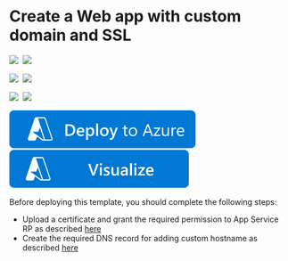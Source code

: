 # Create a Web app with custom domain and SSL

<IMG SRC="https://azurequickstartsservice.blob.core.windows.net/badges/201-web-app-custom-domain-and-ssl/PublicLastTestDate.svg" />&nbsp;
<IMG SRC="https://azurequickstartsservice.blob.core.windows.net/badges/201-web-app-custom-domain-and-ssl/PublicDeployment.svg" />&nbsp;

<IMG SRC="https://azurequickstartsservice.blob.core.windows.net/badges/201-web-app-custom-domain-and-ssl/FairfaxLastTestDate.svg" />&nbsp;
<IMG SRC="https://azurequickstartsservice.blob.core.windows.net/badges/201-web-app-custom-domain-and-ssl/FairfaxDeployment.svg" />&nbsp;

<IMG SRC="https://azurequickstartsservice.blob.core.windows.net/badges/201-web-app-custom-domain-and-ssl/BestPracticeResult.svg" />&nbsp;
<IMG SRC="https://azurequickstartsservice.blob.core.windows.net/badges/201-web-app-custom-domain-and-ssl/CredScanResult.svg" />&nbsp;

<a href="https://portal.azure.com/#create/Microsoft.Template/uri/https%3A%2F%2Fraw.githubusercontent.com%2Fazure%2Fazure-quickstart-templates%2Fmaster%2F201-web-app-custom-domain-and-ssl%2Fazuredeploy.json" target="_blank">
    <img src="https://raw.githubusercontent.com/Azure/azure-quickstart-templates/master/1-CONTRIBUTION-GUIDE/images/deploytoazure.svg"/>
</a>
<a href="http://armviz.io/#/?load=https%3A%2F%2Fraw.githubusercontent.com%2FAzure%2Fazure-quickstart-templates%2Fmaster%2F201-web-app-custom-domain-and-ssl%2Fazuredeploy.json" target="_blank">
    <img src="https://raw.githubusercontent.com/Azure/azure-quickstart-templates/master/1-CONTRIBUTION-GUIDE/images/visualizebutton.svg"/>
</a>

<P>
Before deploying this template, you should complete the following steps: <br />
<ul>
<li>Upload a certificate and grant the required permission to App Service RP as described <a href="https://github.com/Azure/azure-quickstart-templates/tree/master/201-web-app-certificate-from-key-vault">here</a></li>
<li>Create the required DNS record for adding custom hostname as described <a href="https://docs.microsoft.com/en-us/azure/app-service-web/web-sites-custom-domain-name">here</a></li>
</ul>
</P>

